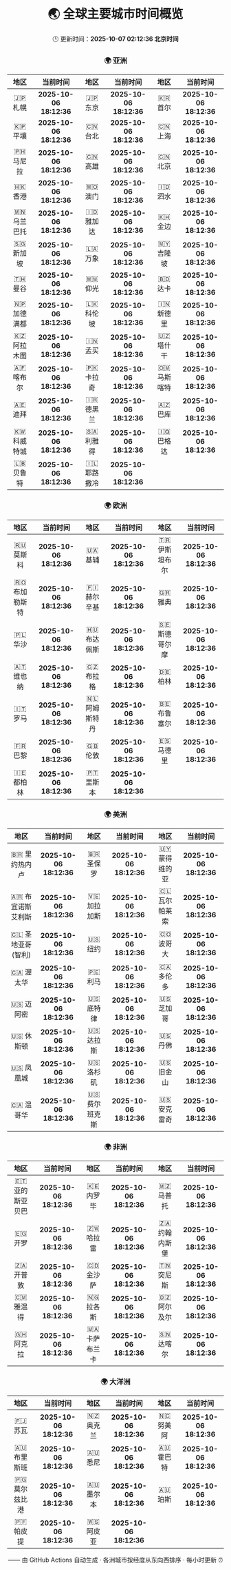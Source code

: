 <!-- GENERATED_BY_GMC_SCRIPT -->
<div align="center">

# 🌏 全球主要城市时间概览

🕒 更新时间：**2025-10-07 02:12:36 北京时间**

### 🌍 亚洲

| 地区 | 当前时间 | 地区 | 当前时间 | 地区 | 当前时间 |
| :--: | :--: | :--: | :--: | :--: | :--: |
| 🇯🇵 札幌 | **2025-10-06 18:12:36** | 🇯🇵 东京 | **2025-10-06 18:12:36** | 🇰🇷 首尔 | **2025-10-06 18:12:36** |
| 🇰🇵 平壤 | **2025-10-06 18:12:36** | 🇨🇳 台北 | **2025-10-06 18:12:36** | 🇨🇳 上海 | **2025-10-06 18:12:36** |
| 🇵🇭 马尼拉 | **2025-10-06 18:12:36** | 🇨🇳 高雄 | **2025-10-06 18:12:36** | 🇨🇳 北京 | **2025-10-06 18:12:36** |
| 🇭🇰 香港 | **2025-10-06 18:12:36** | 🇲🇴 澳门 | **2025-10-06 18:12:36** | 🇮🇩 泗水 | **2025-10-06 18:12:36** |
| 🇲🇳 乌兰巴托 | **2025-10-06 18:12:36** | 🇮🇩 雅加达 | **2025-10-06 18:12:36** | 🇰🇭 金边 | **2025-10-06 18:12:36** |
| 🇸🇬 新加坡 | **2025-10-06 18:12:36** | 🇱🇦 万象 | **2025-10-06 18:12:36** | 🇲🇾 吉隆坡 | **2025-10-06 18:12:36** |
| 🇹🇭 曼谷 | **2025-10-06 18:12:36** | 🇲🇲 仰光 | **2025-10-06 18:12:36** | 🇧🇩 达卡 | **2025-10-06 18:12:36** |
| 🇳🇵 加德满都 | **2025-10-06 18:12:36** | 🇱🇰 科伦坡 | **2025-10-06 18:12:36** | 🇮🇳 新德里 | **2025-10-06 18:12:36** |
| 🇰🇿 阿拉木图 | **2025-10-06 18:12:36** | 🇮🇳 孟买 | **2025-10-06 18:12:36** | 🇺🇿 塔什干 | **2025-10-06 18:12:36** |
| 🇦🇫 喀布尔 | **2025-10-06 18:12:36** | 🇵🇰 卡拉奇 | **2025-10-06 18:12:36** | 🇴🇲 马斯喀特 | **2025-10-06 18:12:36** |
| 🇦🇪 迪拜 | **2025-10-06 18:12:36** | 🇮🇷 德黑兰 | **2025-10-06 18:12:36** | 🇦🇿 巴库 | **2025-10-06 18:12:36** |
| 🇰🇼 科威特城 | **2025-10-06 18:12:36** | 🇸🇦 利雅得 | **2025-10-06 18:12:36** | 🇮🇶 巴格达 | **2025-10-06 18:12:36** |
| 🇱🇧 贝鲁特 | **2025-10-06 18:12:36** | 🇮🇱 耶路撒冷 | **2025-10-06 18:12:36** |   |   |

### 🌍 欧洲

| 地区 | 当前时间 | 地区 | 当前时间 | 地区 | 当前时间 |
| :--: | :--: | :--: | :--: | :--: | :--: |
| 🇷🇺 莫斯科 | **2025-10-06 18:12:36** | 🇺🇦 基辅 | **2025-10-06 18:12:36** | 🇹🇷 伊斯坦布尔 | **2025-10-06 18:12:36** |
| 🇷🇴 布加勒斯特 | **2025-10-06 18:12:36** | 🇫🇮 赫尔辛基 | **2025-10-06 18:12:36** | 🇬🇷 雅典 | **2025-10-06 18:12:36** |
| 🇵🇱 华沙 | **2025-10-06 18:12:36** | 🇭🇺 布达佩斯 | **2025-10-06 18:12:36** | 🇸🇪 斯德哥尔摩 | **2025-10-06 18:12:36** |
| 🇦🇹 维也纳 | **2025-10-06 18:12:36** | 🇨🇿 布拉格 | **2025-10-06 18:12:36** | 🇩🇪 柏林 | **2025-10-06 18:12:36** |
| 🇮🇹 罗马 | **2025-10-06 18:12:36** | 🇳🇱 阿姆斯特丹 | **2025-10-06 18:12:36** | 🇧🇪 布鲁塞尔 | **2025-10-06 18:12:36** |
| 🇫🇷 巴黎 | **2025-10-06 18:12:36** | 🇬🇧 伦敦 | **2025-10-06 18:12:36** | 🇪🇸 马德里 | **2025-10-06 18:12:36** |
| 🇮🇪 都柏林 | **2025-10-06 18:12:36** | 🇵🇹 里斯本 | **2025-10-06 18:12:36** |   |   |

### 🌍 美洲

| 地区 | 当前时间 | 地区 | 当前时间 | 地区 | 当前时间 |
| :--: | :--: | :--: | :--: | :--: | :--: |
| 🇧🇷 里约热内卢 | **2025-10-06 18:12:36** | 🇧🇷 圣保罗 | **2025-10-06 18:12:36** | 🇺🇾 蒙得维的亚 | **2025-10-06 18:12:36** |
| 🇦🇷 布宜诺斯艾利斯 | **2025-10-06 18:12:36** | 🇻🇪 加拉加斯 | **2025-10-06 18:12:36** | 🇨🇱 瓦尔帕莱索 | **2025-10-06 18:12:36** |
| 🇨🇱 圣地亚哥(智利) | **2025-10-06 18:12:36** | 🇺🇸 纽约 | **2025-10-06 18:12:36** | 🇨🇴 波哥大 | **2025-10-06 18:12:36** |
| 🇨🇦 渥太华 | **2025-10-06 18:12:36** | 🇵🇪 利马 | **2025-10-06 18:12:36** | 🇨🇦 多伦多 | **2025-10-06 18:12:36** |
| 🇺🇸 迈阿密 | **2025-10-06 18:12:36** | 🇺🇸 底特律 | **2025-10-06 18:12:36** | 🇺🇸 芝加哥 | **2025-10-06 18:12:36** |
| 🇺🇸 休斯顿 | **2025-10-06 18:12:36** | 🇺🇸 达拉斯 | **2025-10-06 18:12:36** | 🇺🇸 丹佛 | **2025-10-06 18:12:36** |
| 🇺🇸 凤凰城 | **2025-10-06 18:12:36** | 🇺🇸 洛杉矶 | **2025-10-06 18:12:36** | 🇺🇸 旧金山 | **2025-10-06 18:12:36** |
| 🇨🇦 温哥华 | **2025-10-06 18:12:36** | 🇺🇸 费尔班克斯 | **2025-10-06 18:12:36** | 🇺🇸 安克雷奇 | **2025-10-06 18:12:36** |

### 🌍 非洲

| 地区 | 当前时间 | 地区 | 当前时间 | 地区 | 当前时间 |
| :--: | :--: | :--: | :--: | :--: | :--: |
| 🇪🇹 亚的斯亚贝巴 | **2025-10-06 18:12:36** | 🇰🇪 内罗毕 | **2025-10-06 18:12:36** | 🇲🇿 马普托 | **2025-10-06 18:12:36** |
| 🇪🇬 开罗 | **2025-10-06 18:12:36** | 🇿🇼 哈拉雷 | **2025-10-06 18:12:36** | 🇿🇦 约翰内斯堡 | **2025-10-06 18:12:36** |
| 🇿🇦 开普敦 | **2025-10-06 18:12:36** | 🇨🇩 金沙萨 | **2025-10-06 18:12:36** | 🇹🇳 突尼斯 | **2025-10-06 18:12:36** |
| 🇨🇲 雅温得 | **2025-10-06 18:12:36** | 🇳🇬 拉各斯 | **2025-10-06 18:12:36** | 🇩🇿 阿尔及尔 | **2025-10-06 18:12:36** |
| 🇬🇭 阿克拉 | **2025-10-06 18:12:36** | 🇲🇦 卡萨布兰卡 | **2025-10-06 18:12:36** | 🇸🇳 达喀尔 | **2025-10-06 18:12:36** |

### 🌍 大洋洲

| 地区 | 当前时间 | 地区 | 当前时间 | 地区 | 当前时间 |
| :--: | :--: | :--: | :--: | :--: | :--: |
| 🇫🇯 苏瓦 | **2025-10-06 18:12:36** | 🇳🇿 奥克兰 | **2025-10-06 18:12:36** | 🇳🇨 努美阿 | **2025-10-06 18:12:36** |
| 🇦🇺 布里斯班 | **2025-10-06 18:12:36** | 🇦🇺 悉尼 | **2025-10-06 18:12:36** | 🇦🇺 霍巴特 | **2025-10-06 18:12:36** |
| 🇵🇬 莫尔兹比港 | **2025-10-06 18:12:36** | 🇦🇺 墨尔本 | **2025-10-06 18:12:36** | 🇦🇺 珀斯 | **2025-10-06 18:12:36** |
| 🇵🇫 帕皮提 | **2025-10-06 18:12:36** | 🇼🇸 阿皮亚 | **2025-10-06 18:12:36** |   |   |

—— 由 GitHub Actions 自动生成 · 各洲城市按经度从东向西排序 · 每小时更新 ⏰

</div>
